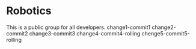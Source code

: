 # Robotics
This is a public group for all developers.
change1-commit1
change2-commit2
change3-commit3
change4-commit4-rolling
chenge5-commit5-rolling